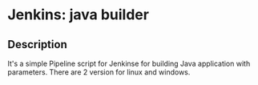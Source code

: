 # Jenkins: java builder

## Description

It's a simple Pipeline script for Jenkinse for building Java application with parameters. There are 2 version for linux and windows.
